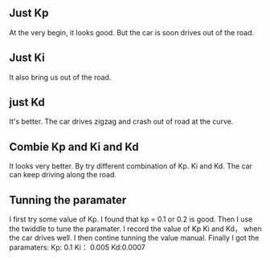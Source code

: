 ## Just Kp

At the very begin, it looks good. But the car is soon drives out of the road.

## Just Ki
It also bring us out of the road.

## just Kd
It's better. The car drives zigzag and crash out of road at the curve.


## Combie Kp and Ki and Kd
It looks very better. By try different combination of Kp. Ki and Kd. The car can keep driving along the road.

## Tunning the paramater
I first try some value of Kp. I found that kp = 0.1 or 0.2 is good. Then I use the twiddle to tune the paramater. I record the value of Kp Ki and Kd， when the car drives well. I then contine tunning the value manual. Finally I got the paramaters:
Kp: 0.1  Ki： 0.005  Kd:0.0007
